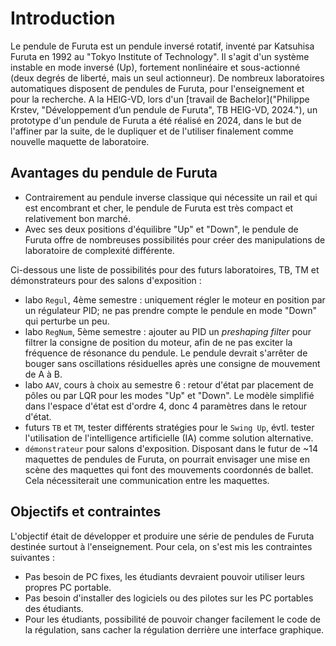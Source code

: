 # Introduction

Le pendule de Furuta est un pendule inversé rotatif, inventé par Katsuhisa Furuta en 1992 au "Tokyo Institute of Technology". Il s'agit d'un système instable en mode inversé (Up), fortement nonlinéaire et sous-actionné (deux degrés de liberté, mais un seul actionneur). De nombreux laboratoires automatiques disposent de pendules de Furuta, pour l'enseignement et pour la recherche.
A la HEIG-VD, lors d'un  [travail de Bachelor]("Philippe Krstev, "Développement d’un pendule de Furuta", TB HEIG-VD, 2024."), un prototype d'un pendule de Furuta a été réalisé en 2024, dans le but de l'affiner par la suite, de le dupliquer et de l'utiliser finalement comme nouvelle maquette de laboratoire.

## Avantages du pendule de Furuta

- Contrairement au pendule inverse classique qui nécessite un rail et qui est encombrant et cher, le pendule de Furuta est très compact et relativement bon marché.
- Avec ses deux positions d'équilibre "Up" et "Down", le pendule de Furuta offre de nombreuses possibilités pour créer des manipulations de laboratoire de complexité différente. 

Ci-dessous une liste de possibilités pour des futurs laboratoires, TB, TM et démonstrateurs pour des salons d'exposition :

- labo `Regul`, 4ème semestre : uniquement régler le moteur en position par un régulateur PID; ne pas prendre compte le pendule en mode "Down" qui perturbe un peu.
- labo `RegNum`, 5ème semestre : ajouter au PID  un *preshaping filter* pour filtrer la consigne de position du moteur, afin de ne pas exciter la fréquence de résonance du pendule. Le pendule devrait s'arrêter de bouger sans oscillations résiduelles après une consigne de mouvement de A à B.
- labo `AAV`, cours à choix au semestre 6 : retour d'état par placement de pôles ou par LQR pour les modes "Up" et "Down". Le modèle simplifié dans l'espace d'état est d'ordre 4, donc 4 paramètres dans le retour d'état.
- futurs `TB` et `TM`, tester différents stratégies pour le `Swing Up`, évtl. tester l'utilisation de l'intelligence artificielle (IA) comme solution alternative.
- `démonstrateur` pour salons d'exposition. Disposant dans le futur de ~14 maquettes de pendules de Furuta, on pourrait envisager une mise en scène des maquettes qui font des mouvements coordonnés de ballet. Cela nécessiterait une communication entre les maquettes.
  
## Objectifs et contraintes

L'objectif était de développer et produire une série de pendules de Furuta destinée surtout à l'enseignement. Pour cela, on s'est mis les contraintes suivantes :

- Pas besoin de PC fixes, les étudiants devraient pouvoir utiliser leurs propres PC portable.
- Pas besoin d'installer des logiciels ou des pilotes sur les PC portables des étudiants.
- Pour les étudiants, possibilité de pouvoir changer facilement le code de la régulation, sans cacher la régulation derrière une interface graphique.



